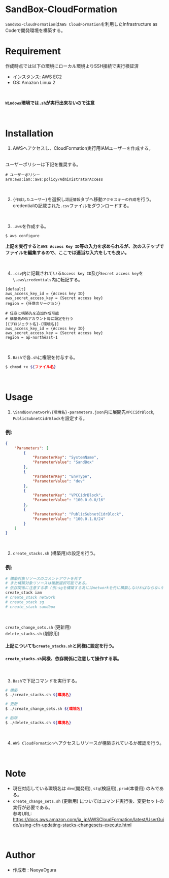 # SandBox-CloudFormation

`SandBox-CloudFormation`は`AWS CloudFormation`を利用したInfrastructure as Codeで開発環境を構築する。


# Requirement

作成時点では以下の環境にローカル環境よりSSH接続で実行検証済
- インスタンス: AWS EC2
- OS: Amazon Linux 2

<br>

**`Windows`環境では`.sh`が実行出来ないので注意**

<br>


# Installation

1. AWSへアクセスし、CloudFormation実行用IAMユーザーを作成する。
<br>
ユーザーポリシーは下記を推奨する。

```
# ユーザーポリシー
arn:aws:iam::aws:policy/AdministratorAccess
```

<br>

2. `{作成したユーザー}`を選択し`認証情報`タブへ移動`アクセスキーの作成`を行う。
    <br>
    credentialの記載された`.csv`ファイルをダウンロードする。

<br>

3. `.aws`を作成する。

```Bash
$ aws configure
```

**上記を実行すると`AWS Access Key ID`等の入力を求められるが、次のステップでファイルを編集するので、ここでは適当な入六をしても良い。**

<br>

4. `.csv`内に記載されている`Access key ID`及び`Secret access key`を`\.aws\credentials`内に転記する。

```
[default]
aws_access_key_id = {Access key ID}
aws_secret_access_key = {Secret access key}
region = {任意のリージョン}

# 任意に構築先を追加作成可能
# 構築先AWSアカウント毎に設定を行う
[{プロジェクト名}-{環境名}]
aws_access_key_id = {Access key ID}
aws_secret_access_key = {Secret access key}
region = ap-northeast-1
```

<br>

5. `Bash`で各`.sh`に権限を付与する。

```Bash
$ chmod +x ${ファイル名}
```

<br>


# Usage

1. `\SandBox\network\{環境名}-parameters.json`内に展開先`VPCCidrBlock`, `PublicSubnetCidrBlock`を設定する。

### 例:

```json
{
    "Parameters": [
        {
            "ParameterKey": "SystemName",
            "ParameterValue": "SandBox"
        },
        {
            "ParameterKey": "EnvType",
            "ParameterValue": "dev"
        },
        {
            "ParameterKey": "VPCCidrBlock",
            "ParameterValue": "100.0.0.0/16"
        },
        {
            "ParameterKey": "PublicSubnetCidrBlock",
            "ParameterValue": "100.0.1.0/24"
        }
    ]
}
```

<br>

2. `create_stacks.sh` (構築用)の設定を行う。

### 例:

```sh
# 構築対象リソースのコメントアウトを外す
# また構築対象リソースは複数選択可能である。
# 依存関係に注意する事 (例:sgを構築する為にはnetworkを先に構築しなければならない)
create_stack iam
# create_stack network
# create_stack sg
# create_stack sandbox

```

<br>

`create_change_sets.sh` (更新用)
<br>
`delete_stacks.sh` (削除用)
<br>

#### 上記についても`create_stacks.sh`と同様に設定を行う。

#### `create_stacks.sh`同様、依存関係に注意して操作する事。

<br>

3. `Bash`で下記コマンドを実行する。

```Bash
# 構築
$ ./create_stacks.sh ${環境名}

# 更新
$ ./create_change_sets.sh ${環境名}

# 削除
$ ./delete_stacks.sh ${環境名}
```

<br>

4. `AWS CloudFormation`へアクセスしリソースが構築されているか確認を行う。

<br>


# Note

- 現在対応している環境名は `dev`(開発用), `stg`(検証用), `prod`(本番用) のみである。
- `create_change_sets.sh` (更新用) についてはコマンド実行後、変更セットの実行が必要である。
    <br>
    参考URL:
    <br>
    https://docs.aws.amazon.com/ja_jp/AWSCloudFormation/latest/UserGuide/using-cfn-updating-stacks-changesets-execute.html

<br>


# Author
- 作成者 : NaoyaOgura